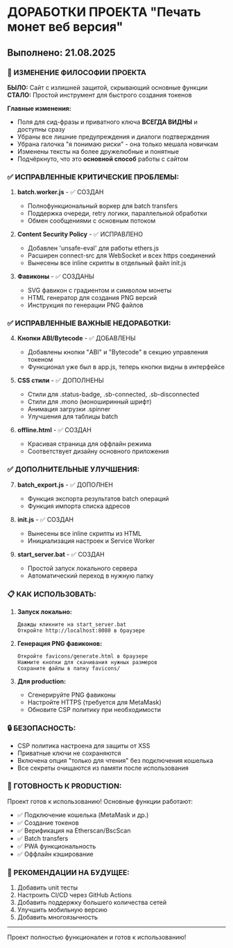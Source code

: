 # ДОРАБОТКИ ПРОЕКТА "Печать монет веб версия"
## Выполнено: 21.08.2025

### 🎯 ИЗМЕНЕНИЕ ФИЛОСОФИИ ПРОЕКТА

**БЫЛО:** Сайт с излишней защитой, скрывающий основные функции
**СТАЛО:** Простой инструмент для быстрого создания токенов

**Главные изменения:**
- Поля для сид-фразы и приватного ключа **ВСЕГДА ВИДНЫ** и доступны сразу
- Убраны все лишние предупреждения и диалоги подтверждения  
- Убрана галочка "я понимаю риски" - она только мешала новичкам
- Изменены тексты на более дружелюбные и понятные
- Подчёркнуто, что это **основной способ** работы с сайтом

### ✅ ИСПРАВЛЕННЫЕ КРИТИЧЕСКИЕ ПРОБЛЕМЫ:

1. **batch.worker.js** - ✅ СОЗДАН
   - Полнофункциональный воркер для batch transfers
   - Поддержка очереди, retry логики, параллельной обработки
   - Обмен сообщениями с основным потоком

2. **Content Security Policy** - ✅ ИСПРАВЛЕНО
   - Добавлен 'unsafe-eval' для работы ethers.js
   - Расширен connect-src для WebSocket и всех https соединений
   - Вынесены все inline скрипты в отдельный файл init.js

3. **Фавиконы** - ✅ СОЗДАНЫ
   - SVG фавикон с градиентом и символом монеты
   - HTML генератор для создания PNG версий
   - Инструкция по генерации PNG файлов

### ✅ ИСПРАВЛЕННЫЕ ВАЖНЫЕ НЕДОРАБОТКИ:

4. **Кнопки ABI/Bytecode** - ✅ ДОБАВЛЕНЫ
   - Добавлены кнопки "ABI" и "Bytecode" в секцию управления токеном
   - Функционал уже был в app.js, теперь кнопки видны в интерфейсе

5. **CSS стили** - ✅ ДОПОЛНЕНЫ
   - Стили для .status-badge, .sb-connected, .sb-disconnected
   - Стили для .mono (моноширинный шрифт)
   - Анимация загрузки .spinner
   - Улучшения для таблицы batch

6. **offline.html** - ✅ СОЗДАН
   - Красивая страница для оффлайн режима
   - Соответствует дизайну основного приложения

### ✅ ДОПОЛНИТЕЛЬНЫЕ УЛУЧШЕНИЯ:

7. **batch_export.js** - ✅ ДОПОЛНЕН
   - Функция экспорта результатов batch операций
   - Функция импорта списка адресов

8. **init.js** - ✅ СОЗДАН
   - Вынесены все inline скрипты из HTML
   - Инициализация настроек и Service Worker

9. **start_server.bat** - ✅ СОЗДАН
   - Простой запуск локального сервера
   - Автоматический переход в нужную папку

### 📋 КАК ИСПОЛЬЗОВАТЬ:

1. **Запуск локально:**
   ```
   Дважды кликните на start_server.bat
   Откройте http://localhost:8080 в браузере
   ```

2. **Генерация PNG фавиконов:**
   ```
   Откройте favicons/generate.html в браузере
   Нажмите кнопки для скачивания нужных размеров
   Сохраните файлы в папку favicons/
   ```

3. **Для production:**
   - Сгенерируйте PNG фавиконы
   - Настройте HTTPS (требуется для MetaMask)
   - Обновите CSP политику при необходимости

### 🔒 БЕЗОПАСНОСТЬ:

- CSP политика настроена для защиты от XSS
- Приватные ключи не сохраняются
- Включена опция "только для чтения" без подключения кошелька
- Все секреты очищаются из памяти после использования

### 🚀 ГОТОВНОСТЬ К PRODUCTION:

Проект готов к использованию! Основные функции работают:
- ✅ Подключение кошелька (MetaMask и др.)
- ✅ Создание токенов
- ✅ Верификация на Etherscan/BscScan
- ✅ Batch transfers
- ✅ PWA функциональность
- ✅ Оффлайн кэширование

### 🎯 РЕКОМЕНДАЦИИ НА БУДУЩЕЕ:

1. Добавить unit тесты
2. Настроить CI/CD через GitHub Actions
3. Добавить поддержку большего количества сетей
4. Улучшить мобильную версию
5. Добавить многоязычность

---
Проект полностью функционален и готов к использованию!
